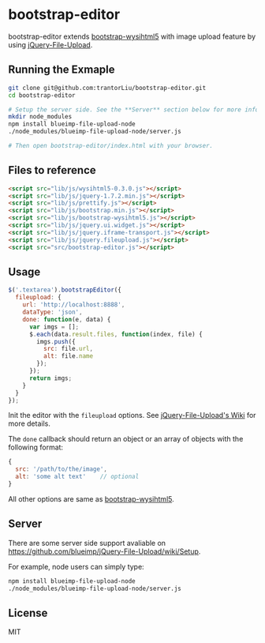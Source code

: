 # bootstrap-editor

bootstrap-editor extends [bootstrap-wysihtml5](https://github.com/jhollingworth/bootstrap-wysihtml5) with image upload feature by using [jQuery-File-Upload](https://github.com/blueimp/jQuery-File-Upload).

## Running the Exmaple

```bash
git clone git@github.com:trantorLiu/bootstrap-editor.git
cd bootstrap-editor

# Setup the server side. See the **Server** section below for more info.
mkdir node_modules
npm install blueimp-file-upload-node
./node_modules/blueimp-file-upload-node/server.js

# Then open bootstrap-editor/index.html with your browser.
```

## Files to reference
```html
<script src="lib/js/wysihtml5-0.3.0.js"></script>
<script src="lib/js/jquery-1.7.2.min.js"></script>
<script src="lib/js/prettify.js"></script>
<script src="lib/js/bootstrap.min.js"></script>
<script src="lib/js/bootstrap-wysihtml5.js"></script>
<script src="lib/js/jquery.ui.widget.js"></script>
<script src="lib/js/jquery.iframe-transport.js"></script>
<script src="lib/js/jquery.fileupload.js"></script>
<script src="src/bootstrap-editor.js"></script>
```

## Usage


```javascript
$('.textarea').bootstrapEditor({
  fileupload: {
    url: 'http://localhost:8888',
    dataType: 'json',
    done: function(e, data) {
      var imgs = [];
      $.each(data.result.files, function(index, file) {
        imgs.push({
          src: file.url,
          alt: file.name
        });
      });
      return imgs;
    }
  }
});
```

Init the editor with the `fileupload` options. See [jQuery-File-Upload's Wiki](https://github.com/blueimp/jQuery-File-Upload/wiki/Options) for more details.

The `done` callback should return an object or an array of objects with the following format:

```javascript
{
  src: '/path/to/the/image',
  alt: 'some alt text'    // optional
}
```

All other options are same as [bootstrap-wysihtml5](https://github.com/jhollingworth/bootstrap-wysihtml5/).

## Server

There are some server side support avaliable on https://github.com/blueimp/jQuery-File-Upload/wiki/Setup.

For example, node users can simply type:

```bash
npm install blueimp-file-upload-node
./node_modules/blueimp-file-upload-node/server.js
```

## License

MIT
